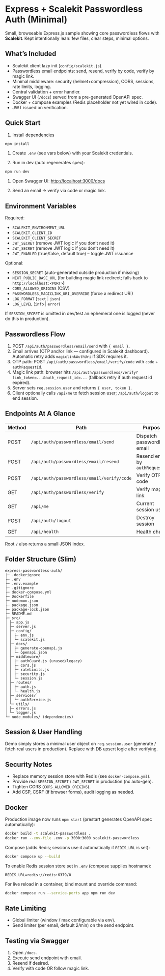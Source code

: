 # Express + Scalekit Passwordless Auth (Minimal)

Small, browseable Express.js sample showing core passwordless flows with **Scalekit**. Kept intentionally lean: few files, clear steps, minimal options.

## What’s Included

- Scalekit client lazy init (`config/scalekit.js`).
- Passwordless email endpoints: send, resend, verify by code, verify by magic link.
- Minimal middleware: security (helmet+compression), CORS, sessions, rate limits, logging.
- Central validation + error handler.
- Swagger UI (`/docs`) served from a pre-generated OpenAPI spec.
- Docker + compose examples (Redis placeholder not yet wired in code).
- JWT issued on verification.

## Quick Start

1. Install dependencies

  ```sh
  npm install
  ```

1. Create `.env` (see vars below) with your Scalekit credentials.

1. Run in dev (auto regenerates spec):

  ```sh
  npm run dev
  ```

1. Open Swagger UI: <http://localhost:3000/docs>

1. Send an email → verify via code or magic link.

## Environment Variables

Required:

- `SCALEKIT_ENVIRONMENT_URL`
- `SCALEKIT_CLIENT_ID`
- `SCALEKIT_CLIENT_SECRET`
- `JWT_SECRET` (remove JWT logic if you don’t need it)
- `JWT_SECRET` (remove JWT logic if you don’t need it)
- `JWT_ENABLED` (true/false, default true) – toggle JWT issuance

Optional:

- `SESSION_SECRET` (auto-generated outside production if missing)
- `NEXT_PUBLIC_BASE_URL` (for building magic link redirect; falls back to `http://localhost:<PORT>`)
- `CORS_ALLOWED_ORIGINS` (CSV)
- `PASSWORDLESS_MAGICLINK_URI_OVERRIDE` (force a redirect URI)
- `LOG_FORMAT` (`text` | `json`)
- `LOG_LEVEL` (`info` | `error`)

If `SESSION_SECRET` is omitted in dev/test an ephemeral one is logged (never do this in production).

## Passwordless Flow

1. POST `/api/auth/passwordless/email/send` with `{ email }`.
2. Email arrives (OTP and/or link — configured in Scalekit dashboard). Automatic retry adds `magiclinkAuthUri` if SDK requires it.
3. OTP path: POST `/api/auth/passwordless/email/verify/code` with `code` + `authRequestId`.
4. Magic link path: browser hits `/api/auth/passwordless/verify?link_token=...&auth_request_id=...` (fallback retry if auth request id expired).
5. Server sets `req.session.user` and returns `{ user, token }`.
6. Client optionally calls `/api/me` to fetch session user; `/api/auth/logout` to end session.

## Endpoints At A Glance

| Method | Path | Purpose |
|--------|------|---------|
| POST | `/api/auth/passwordless/email/send` | Dispatch passwordless email |
| POST | `/api/auth/passwordless/email/resend` | Resend email by `authRequestId` |
| POST | `/api/auth/passwordless/email/verify/code` | Verify OTP code |
| GET  | `/api/auth/passwordless/verify` | Verify magic link |
| GET  | `/api/me` | Current session user |
| POST | `/api/auth/logout` | Destroy session |
| GET  | `/api/health` | Health check |

Root `/` also returns a small JSON index.

## Folder Structure (Slim)

```text
express-passwordless-auth/
├─ .dockerignore
├─ .env
├─ .env.example
├─ .gitignore
├─ docker-compose.yml
├─ Dockerfile
├─ nodemon.json
├─ package.json
├─ package-lock.json
├─ README.md
├─ src/
│ ├─ app.js
│ ├─ server.js
│ ├─ config/
│ │ ├─ env.js
│ │ └─ scalekit.js
│ ├─ docs/
│ │ ├─ generate-openapi.js
│ │ └─ openapi.json
│ ├─ middleware/
│ │ ├─ authGuard.js (unused/legacy)
│ │ ├─ cors.js
│ │ ├─ rateLimits.js
│ │ ├─ security.js
│ │ └─ session.js
│ ├─ routes/
│ │ ├─ auth.js
│ │ └─ health.js
│ ├─ services/
│ │ └─ authService.js
│ └─ utils/
│ ├─ errors.js
│ └─ logger.js
└─ node_modules/ (dependencies)
```


## Session & User Handling

Demo simply stores a minimal user object on `req.session.user` (generate / fetch real users in production). Replace with DB upsert logic after verifying.

## Security Notes

- Replace memory session store with Redis (see `docker-compose.yml`).
- Provide real `SESSION_SECRET` / `JWT_SECRET` in production (no auto-gen).
- Tighten CORS (`CORS_ALLOWED_ORIGINS`).
- Add CSP, CSRF (if browser forms), audit logging as needed.

## Docker

Production image now runs `npm start` (prestart generates OpenAPI spec automatically):

```sh
docker build -t scalekit-passwordless .
docker run --env-file .env -p 3000:3000 scalekit-passwordless
```

Compose (adds Redis; sessions use it automatically if `REDIS_URL` is set):

```sh
docker compose up --build
```

To enable Redis session store set in `.env` (compose supplies hostname):

```env
REDIS_URL=redis://redis:6379/0
```

For live reload in a container, bind mount and override command:

```sh
docker compose run --service-ports app npm run dev
```

## Rate Limiting

- Global limiter (window / max configurable via env).
- Send limiter (per email, default 2/min) on the send endpoint.

## Testing via Swagger

1. Open `/docs`.
2. Execute send endpoint with email.
3. Resend if desired.
4. Verify with code OR follow magic link.
